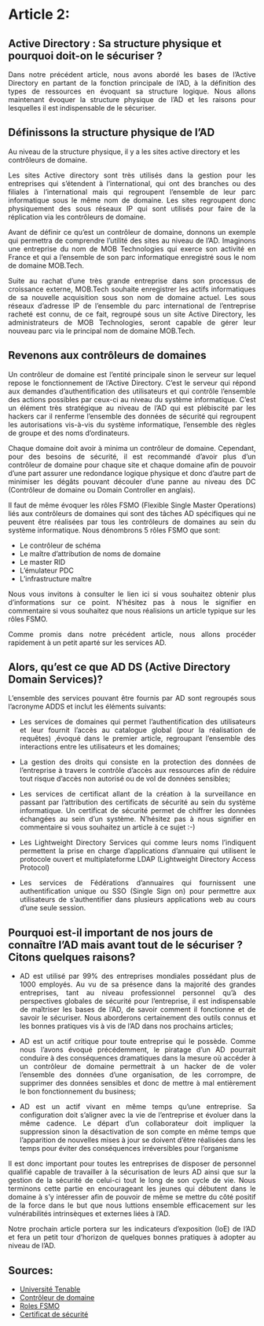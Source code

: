 # Article 2: 
## Active Directory : Sa structure physique et pourquoi doit-on le sécuriser ?
<p align="justify">
Dans notre précédent article, nous avons abordé les bases de l’Active Directory en partant de la fonction principale de l’AD, à la définition des types de ressources en évoquant sa structure logique. Nous allons maintenant évoquer la structure physique de l’AD et les raisons pour lesquelles il est indispensable de le sécuriser. 
</p>

## Définissons la structure physique de l’AD

Au niveau de la structure physique, il y a les sites active directory et les contrôleurs de domaine. 
<p align="justify"> Les sites Active directory sont très utilisés dans la gestion pour les entreprises qui s’étendent à l’international, qui ont des branches ou des filiales à l’international mais qui regroupent l’ensemble de leur parc informatique sous le même nom de domaine. Les sites regroupent donc physiquement des sous réseaux IP qui sont utilisés pour faire de la réplication via les contrôleurs de domaine.
<p align="justify"> Avant de définir ce qu’est un contrôleur de domaine, donnons un exemple qui permettra de comprendre l’utilité des sites au niveau de l’AD. Imaginons une entreprise du nom de MOB Technologies qui exerce son activité en France et qui a l’ensemble de son parc informatique enregistré sous le nom de domaine MOB.Tech.
<p align="justify"> Suite au rachat d’une très grande entreprise dans son processus de croissance externe, MOB.Tech souhaite enregistrer les actifs informatiques de sa nouvelle acquisition sous son nom de domaine actuel. Les sous réseaux d’adresse IP de l’ensemble du parc international de l’entreprise racheté est connu, de ce fait, regroupé sous un site Active Directory, les administrateurs de MOB Technologies, seront capable de gérer leur nouveau parc via le principal nom de domaine MOB.Tech.

## Revenons aux contrôleurs de domaines
 
<p align="justify">Un contrôleur de domaine est l’entité principale sinon le serveur sur lequel repose le fonctionnement de l’Active Directory. C’est le serveur qui répond aux demandes d’authentification des utilisateurs et qui contrôle l’ensemble des actions possibles par ceux-ci au niveau du système informatique. C’est un élément très stratégique au niveau de l’AD qui est plébiscité par les hackers car il renferme l’ensemble des données de sécurité qui regroupent les autorisations vis-à-vis du système informatique, l’ensemble des règles de groupe et des noms d’ordinateurs.
<p align="justify">Chaque domaine doit avoir à minima un contrôleur de domaine. Cependant, pour des besoins de sécurité, il est recommandé d’avoir plus d’un contrôleur de domaine pour chaque site et chaque domaine afin de pouvoir d’une part assurer une redondance logique physique et donc d’autre part de minimiser les dégâts pouvant découler d’une panne au niveau des DC (Contrôleur de domaine ou Domain Controller en anglais).
<p align="justify">Il faut de même évoquer les rôles FSMO (Flexible Single Master Operations) liés aux contrôleurs de domaines qui sont des tâches AD spécifiques qui ne peuvent être réalisées par tous les contrôleurs de domaines au sein du système informatique. Nous dénombrons 5 rôles FSMO que sont:</p>

  - Le contrôleur de schéma
  - Le maître d’attribution de noms de domaine
  - Le master RID
  - L’émulateur PDC
  - L’infrastructure maître 
  
<p align="justify">Nous vous invitons à consulter le lien ici si vous souhaitez obtenir plus d’informations sur ce point. N’hésitez pas à nous le signifier en commentaire si vous souhaitez que nous réalisions un article typique sur les rôles FSMO.
<p align="justify">Comme promis dans notre précédent article, nous allons procéder rapidement à un petit aparté sur les services AD.</p>

## Alors, qu’est ce que AD DS (Active Directory Domain Services)?

<p align="justify">L’ensemble des services pouvant être fournis par AD sont regroupés sous l’acronyme ADDS et inclut les éléments suivants:

- <p align="justify">Les services de domaines qui permet l’authentification des utilisateurs et leur fournit l’accès au catalogue global (pour la réalisation de requêtes) ,évoqué dans le premier article, regroupant l’ensemble des interactions entre les utilisateurs et les domaines;
 
- <p align="justify">La gestion des droits qui consiste en la protection des données de l’entreprise à travers le contrôle d’accès aux ressources afin de réduire tout risque d’accès non autorisé ou de vol de données sensibles;
 
- <p align="justify">Les services de certificat allant de la création à la surveillance en passant par l’attribution des certificats de sécurité au sein du système informatique. Un certificat de sécurité permet de chiffrer les données échangées au sein d’un système. N’hésitez pas à nous signifier en commentaire si vous souhaitez un article à ce sujet :-)
 
- <p align="justify">Les Lightweight Directory Services qui comme leurs noms l’indiquent permettent la prise en charge d’applications d’annuaire qui utilisent le protocole ouvert et multiplateforme LDAP (Lightweight Directory Access Protocol)
 
- <p align="justify">Les services de Fédérations d’annuaires qui fournissent une authentification unique ou SSO (Single Sign on) pour permettre aux utilisateurs de s’authentifier dans plusieurs applications web au cours d’une seule session.</p>

## Pourquoi est-il important de nos jours de connaître l’AD mais avant tout de le sécuriser ? Citons quelques raisons?

- <p align="justify">AD est utilisé par 99% des entreprises mondiales possédant plus de 1000 employés. Au vu de sa présence dans la majorité des grandes entreprises, tant au niveau professionnel personnel qu’à des perspectives globales de sécurité pour l’entreprise, il est indispensable de maîtriser les bases de l’AD, de savoir comment il fonctionne et de savoir le sécuriser. Nous aborderons certainement des outils connus et les bonnes pratiques vis à vis de l’AD dans nos prochains articles;
 
- <p align="justify">AD est un actif critique pour toute entreprise qui le possède. Comme nous l’avons évoqué précédemment, le piratage d’un AD pourrait conduire à des conséquences dramatiques dans la mesure où accéder à un contrôleur de domaine permettrait à un hacker de de voler l’ensemble des données d’une organisation, de les corrompre, de supprimer des données sensibles et donc de mettre à mal entièrement le bon fonctionnement du business;
 
- <p align="justify">AD est un actif vivant en même temps qu’une entreprise. Sa configuration doit s’aligner avec la vie de l’entreprise et évoluer dans la même cadence. Le départ d’un collaborateur doit impliquer la suppression sinon la désactivation de son compte en même temps que l’apparition de nouvelles mises à jour se doivent d’être réalisées dans les temps pour éviter des conséquences irréversibles pour l’organisme

<p align="justify">Il est donc important pour toutes les entreprises de disposer de personnel qualifié capable de travailler à la sécurisation de leurs AD ainsi que sur la gestion de la sécurité de celui-ci tout le long de son cycle de vie. Nous terminons cette partie en encourageant les jeunes qui débutent dans le domaine à s’y intéresser afin de pouvoir de même se mettre du côté positif de la force dans le but que nous luttions ensemble efficacement sur les vulnérabilités intrinsèques et externes liées à l’AD.
 
<p align="justify">Notre prochain article portera sur les indicateurs d’exposition (IoE) de l’AD et fera un petit tour d’horizon de quelques bonnes pratiques à adopter au niveau de l’AD.</p>

## Sources:

- [Université Tenable](https://www.University.tenable.com)
- [Contrôleur de domaine](https://www.varonis.com/fr/blog/controleur-de-domaine)
- [Roles FSMO](https://docs.microsoft.com/fr-fr/troubleshoot/windows-server/identity/fsmo-roles#:~:text=Le%20titulaire%20du%20r%C3%B4le%20FSMO%20d'infrastructure%20est%20le%20responsable,r%C3%A9f%C3%A9rence%20d'objet%20entre%20domaines.&text=Le%20r%C3%B4le%20Ma%C3%AEtre%20d'infrastructure,de%20catalogue%20global%20(GC).)
- [Certificat de sécurité](https://monentreprisesurle.net/certificat-securite/#:~:text=Qu'est%2Dce%20qu',exemple%2C%20ne%20soient%20pas%20compromises.)

